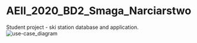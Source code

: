# AEII_2020_BD2_Smaga_Narciarstwo
Student project - ski station database and application.  
![use-case_diagram](https://github.com/wsmaga/AEII_2020_BD2_Smaga_Narciarstwo/blob/develop/UMLs%20Reqs%20and%20project%20analysis/use-case.png)
